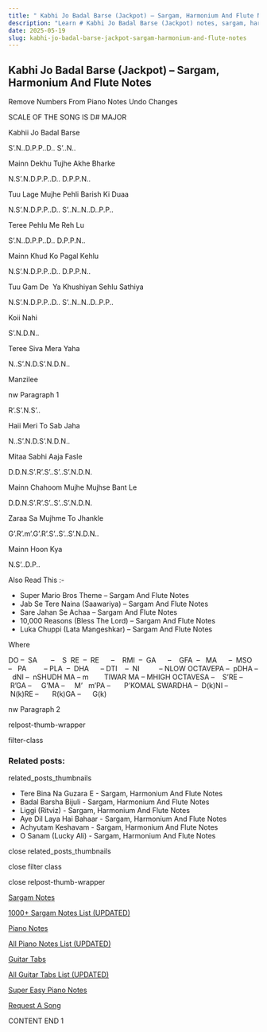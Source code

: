 ```yaml
---
title: " Kabhi Jo Badal Barse (Jackpot) – Sargam, Harmonium And Flute Notes"
description: "Learn # Kabhi Jo Badal Barse (Jackpot) notes, sargam, harmonium notations and flute notes. Easy step-by-step tutorial for beginners."
date: 2025-05-19
slug: kabhi-jo-badal-barse-jackpot-sargam-harmonium-and-flute-notes
---
```


## Kabhi Jo Badal Barse (Jackpot) – Sargam, Harmonium And Flute Notes

Remove Numbers From Piano Notes
Undo Changes

SCALE OF THE SONG IS D# MAJOR

Kabhii Jo Badal Barse

S’.N..D.P.P..D.. S’..N..

Mainn Dekhu Tujhe Akhe Bharke

N.S’.N.D.P.P..D.. D.P.P.N..

Tuu Lage Mujhe Pehli Barish Ki Duaa

N.S’.N.D.P.P..D.. S’..N..N..D..P.P..

Teree Pehlu Me Reh Lu

S’.N..D.P.P..D.. D.P.P.N..

Mainn Khud Ko Pagal Kehlu

N.S’.N.D.P.P..D.. D.P.P.N..

Tuu Gam De  Ya Khushiyan Sehlu Sathiya

N.S’.N.D.P.P..D.. S’..N..N..D..P.P..

Koii Nahi

S’.N.D.N..

Teree Siva Mera Yaha

N..S’.N.D.S’.N.D.N..

Manzilee

nw Paragraph 1

R’.S’.N.S’..

Haii Meri To Sab Jaha

N..S’.N.D.S’.N.D.N..

Mitaa Sabhi Aaja Fasle

D.D.N.S’.R’.S’..S’..S’.N.D.N.

Mainn Chahoom Mujhe Mujhse Bant Le

D.D.N.S’.R’.S’..S’..S’.N.D.N.

Zaraa Sa Mujhme To Jhankle

G’.R’.m’.G’.R’.S’..S’..S’.N.D.N..

Mainn Hoon Kya

N.S’..D.P..

Also Read This :-

- Super Mario Bros Theme – Sargam And Flute Notes
- Jab Se Tere Naina (Saawariya) – Sargam And Flute Notes
- Sare Jahan Se Achaa – Sargam And Flute Notes
- 10,000 Reasons (Bless The Lord) – Sargam And Flute Notes
- Luka Chuppi (Lata Mangeshkar) – Sargam And Flute Notes

Where

DO –  SA       –    S  RE  –  RE      –    RMI  –  GA      –    GFA  –   MA      –  MSO  –   PA         – PLA  –  DHA      – DTI    –  NI          – NLOW OCTAVEPA –  pDHA –  dNI –  nSHUDH MA – m        TIWAR MA – MHIGH OCTAVESA –    S’RE –     R’GA –     G’MA –     M’   m’PA –       P’KOMAL SWARDHA –  D(k)NI –       N(k)RE –       R(k)GA –      G(k)

nw Paragraph 2

relpost-thumb-wrapper

filter-class

### Related posts:

related_posts_thumbnails

- Tere Bina Na Guzara E - Sargam, Harmonium And Flute Notes
- Badal Barsha Bijuli - Sargam, Harmonium And Flute Notes
- Liggi (Ritviz) - Sargam, Harmonium And Flute Notes
- Aye Dil Laya Hai Bahaar - Sargam, Harmonium And Flute Notes
- Achyutam Keshavam - Sargam, Harmonium And Flute Notes
- O Sanam (Lucky Ali) - Sargam, Harmonium And Flute Notes

close related_posts_thumbnails

close filter class

close relpost-thumb-wrapper

[Sargam Notes](/sargam-notes.html)

[1000+ Sargam Notes List (UPDATED)](/all-songs-list-sargam-notes.html)

[Piano Notes](/piano-notes.html)

[All Piano Notes List (UPDATED)](/all-songs-list-piano-notes.html)

[Guitar Tabs](/guitar-tabs.html)

[All Guitar Tabs List (UPDATED)](/all-songs-list-guitar-tabs.html)

[Super Easy Piano Notes](https://studywall.in/)

[Request A Song](/request-a-song.html)

CONTENT END 1
